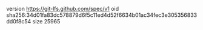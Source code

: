 version https://git-lfs.github.com/spec/v1
oid sha256:34d01fa83dc578879d6f5c11ed4d52f6634b01ac34fec3e305356833dd0f8c54
size 25965
